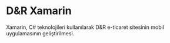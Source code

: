 # D&R Xamarin

Xamarin, C# teknolojileri kullanılarak D&R e-ticaret sitesinin mobil uygulamasının geliştirilmesi.
